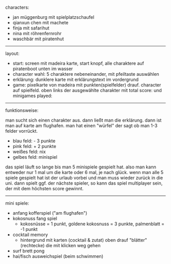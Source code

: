 characters:
- jan müggenburg mit spielplatzschaufel
- qianxun chen mit machete
- finja mit safarihut
- nina mit röhrenfernrohr
- waschbär mit piratenhut

---

layout:
- start: screen mit madeira karte, start knopf, alle charaktere auf piratenboot unten im wasser
- character wahl: 5 charaktere nebeneinander, mit pfeiltaste auswählen
- erklärung: dunklere karte mit erklärungstext im vordergrund
- game: pixelkarte von madeira mit punkten(spielfelder) drauf. character auf spielfeld.
oben links der ausgewählte charakter mit total score: und minigames played:

--- 

funktionsweise:

man sucht sich einen charakter aus. dann ließt man die erklärung. dann ist man auf karte am flughafen. 
man hat einen "würfel" der sagt ob man 1-3 felder vorrückt. 
- blau feld: - 3 punkte
- pink feld: + 2 punkte
- weißes feld: nix
- gelbes feld: minispiel

das spiel läuft so lange bis man 5 minispiele gespielt hat. also man kann entweder nur 1 mal um die karte
oder 6 mal, je nach glück. wenn man alle 5 spiele gespielt hat ist der urlaub vorbei und man muss wieder
zurück in die uni. dann spielt ggf. der nächste spieler, so kann das spiel multiplayer sein, der mit dem
höchsten score gewinnt.

---

mini spiele:
- anfang kofferspiel ("am flughafen")
- kokosnuss fang spiel
  - kokosnüsse = 1 punkt, goldene kokosnuss = 3 punkte, palmenblatt = -1 punkt
- cocktail memory
  - hintergrund mit karten (cocktail & zutat) oben drauf "blätter"(rechtecke) die mit klicken weg gehen
- surf brett pong
- hai/fisch ausweichspiel (beim schwimmen)